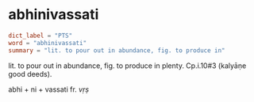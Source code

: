 # abhinivassati

``` toml
dict_label = "PTS"
word = "abhinivassati"
summary = "lit. to pour out in abundance, fig. to produce in"
```

lit. to pour out in abundance, fig. to produce in plenty. Cp.i.10#3 (kalyāṇe good deeds).

abhi \+ ni \+ vassati fr. *vṛṣ*

